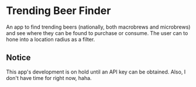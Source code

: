 # Trending Beer Finder

An app to find trending beers (nationally, both macrobrews and microbrews) and see where they can be found to purchase or consume. The user can to hone into a location radius as a filter.

## Notice
This app's development is on hold until an API key can be obtained. Also, I don't have time for right now, haha.
